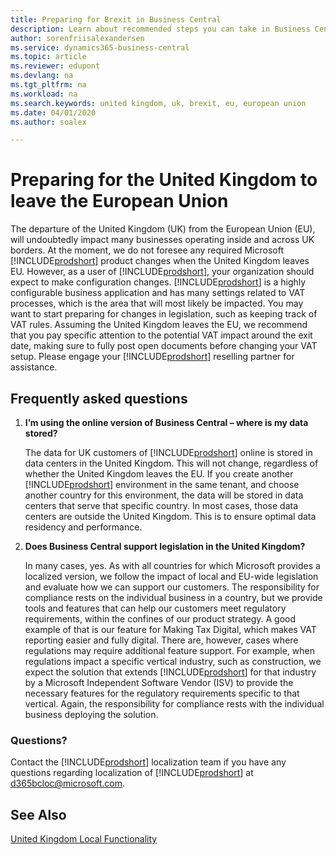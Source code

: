 ```yaml
---
title: Preparing for Brexit in Business Central
description: Learn about recommended steps you can take in Business Central to help prepare for Brexit in 2020.
author: sorenfriisalexandersen
ms.service: dynamics365-business-central
ms.topic: article
ms.reviewer: edupont
ms.devlang: na
ms.tgt_pltfrm: na
ms.workload: na
ms.search.keywords: united kingdom, uk, brexit, eu, european union
ms.date: 04/01/2020
ms.author: soalex

---
```

# Preparing for the United Kingdom to leave the European Union

The departure of the United Kingdom (UK) from the European Union (EU), will undoubtedly impact many businesses operating inside and across UK borders. At the moment, we do not foresee any required Microsoft [!INCLUDE[prodshort](../../includes/prodshort.md)] product changes when the United Kingdom leaves EU. However, as a user of [!INCLUDE[prodshort](../../includes/prodshort.md)], your organization should expect to make configuration changes. [!INCLUDE[prodshort](../../includes/prodshort.md)] is a highly configurable business application and has many settings related to VAT processes, which is the area that will most likely be impacted. You may want to start preparing for changes in legislation, such as keeping track of VAT rules. Assuming the United Kingdom leaves the EU, we recommend that you pay specific attention to the potential VAT impact around the exit date, making sure to fully post open documents before changing your VAT setup. Please engage your [!INCLUDE[prodshort](../../includes/prodshort.md)] reselling partner for assistance.

## Frequently asked questions

1. **I’m using the online version of Business Central – where is my data stored?**

    The data for UK customers of [!INCLUDE[prodshort](../../includes/prodshort.md)] online is stored in data centers in the United Kingdom. This will not change, regardless of whether the United Kingdom leaves the EU. If you create another [!INCLUDE[prodshort](../../includes/prodshort.md)] environment in the same tenant, and choose another country for this environment, the data will be stored in data centers that serve that specific country. In most cases, those data centers are outside the United Kingdom. This is to ensure optimal data residency and performance.

2. **Does Business Central support legislation in the United Kingdom?**

    In many cases, yes. As with all countries for which Microsoft provides a localized version, we follow the impact of local and EU-wide legislation and evaluate how we can support our customers. The responsibility for compliance rests on the individual business in a country, but we provide tools and features that can help our customers meet regulatory requirements, within the confines of our product strategy. A good example of that is our feature for Making Tax Digital, which makes VAT reporting easier and fully digital. There are, however, cases where regulations may require additional feature support. For example, when regulations impact a specific vertical industry, such as construction, we expect the solution that extends [!INCLUDE[prodshort](../../includes/prodshort.md)] for that industry by a Microsoft Independent Software Vendor (ISV) to provide the necessary features for the regulatory requirements specific to that vertical. Again, the responsibility for compliance rests with the individual business deploying the solution.

### Questions?

Contact the [!INCLUDE[prodshort](../../includes/prodshort.md)] localization team if you have any questions regarding localization of [!INCLUDE[prodshort](../../includes/prodshort.md)] at d365bcloc@microsoft.com.

## See Also

[United Kingdom Local Functionality](united-kingdom-local-functionality.md)  
